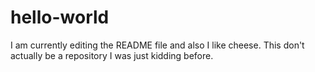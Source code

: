 # hello-world

I am currently editing the README file and also I like cheese.
This don't actually be a repository I was just kidding before.
